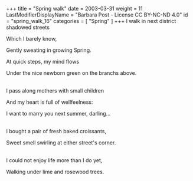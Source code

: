 +++
title = "Spring walk"
date = 2003-03-31
weight = 11
LastModifierDisplayName = "Barbara Post - License CC BY-NC-ND 4.0"
id = "spring_walk_16"
categories = [ "Spring" ]
+++
I walk in next district shadowed streets

Which I barely know,

Gently sweating in growing Spring.

At quick steps, my mind flows

Under the nice newborn green on the branchs above.

 \
I pass along mothers with small children

And my heart is full of wellfeelness:

I want to marry you next summer, darling...

 \
I bought a pair of fresh baked croissants,

Sweet smell swirling at either street's corner.

 \
I could not enjoy life more than I do yet,

Walking under lime and rosewood trees.
